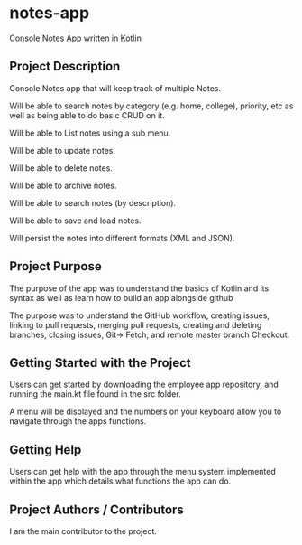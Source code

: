 # notes-app
Console Notes App written in Kotlin

## Project Description
Console Notes app that will keep track of multiple Notes.

Will be able to search notes by category (e.g. home, college), priority, etc as well as being able to do basic CRUD on it. 

Will be able to List notes using a sub menu.

Will be able to update notes.

Will be able to delete notes.

Will be able to archive notes.

Will be able to search notes (by description).

Will be able to save and load notes.

Will persist the notes into different formats (XML and JSON).

## Project Purpose
The purpose of the app was to understand the basics of Kotlin and its syntax as well as learn how to build an app alongside github

The purpose was to understand the GitHub workflow, creating issues, linking to pull requests, merging pull requests, creating and deleting branches, closing issues, Git-> Fetch, and remote master branch Checkout.

## Getting Started with the Project
Users can get started by downloading the employee app repository, and running the main.kt file found in the src folder.

A menu will be displayed and the numbers on your keyboard allow you to navigate through the apps functions.

## Getting Help
Users can get help with the app through the menu system implemented within the app which details what functions the app can do.

## Project Authors / Contributors
I am the main contributor to the project.
